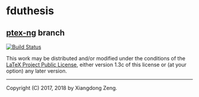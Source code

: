 # fduthesis

## [ptex-ng](https://github.com/clerkma/ptex-ng) branch

[![Build Status](https://img.shields.io/travis/Stone-Zeng/fduthesis/ptex-ng.svg)](https://github.com/Stone-Zeng/fduthesis/tree/ptex-ng)

This work may be distributed and/or modified under the conditions of
the [LaTeX Project Public License](http://www.latex-project.org/lppl.txt),
either version 1.3c of this license or (at your option) any later
version.

-----

Copyright (C) 2017, 2018 by Xiangdong Zeng.
